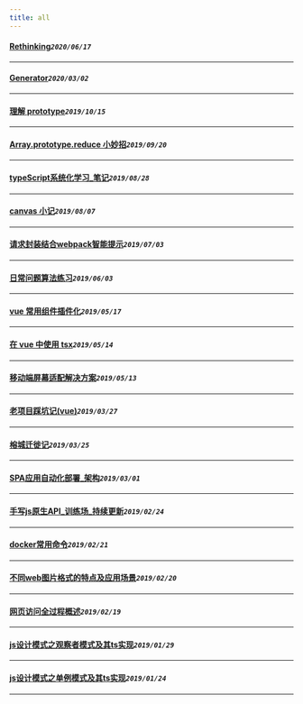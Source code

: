 ```yaml
---
title: all
---
```

 #### [Rethinking](/blog/2020/0617_rethinking.md)_`2020/06/17`_
*****
 #### [Generator](/blog/2020/0302_generate.md)_`2020/03/02`_
*****
 #### [理解 prototype](/blog/2019/1015_prototype.md)_`2019/10/15`_
*****
 #### [Array.prototype.reduce 小妙招](/blog/2019/0920_js_reduce.md)_`2019/09/20`_
*****
 #### [typeScript系统化学习_笔记](/blog/2019/0828_ts_note.md)_`2019/08/28`_
*****
 #### [canvas 小记](/blog/2019/0807_canvasTips.md)_`2019/08/07`_
*****
 #### [请求封装结合webpack智能提示](/blog/2019/0703_tsApiWebpack.md)_`2019/07/03`_
*****
 #### [日常问题算法练习](/blog/2019/0603_algorithm.md)_`2019/06/03`_
*****
 #### [vue 常用组件插件化](/blog/2019/0517_componentToPlugin.md)_`2019/05/17`_
*****
 #### [在 vue 中使用 tsx](/blog/2019/0514_tsxInVue.md)_`2019/05/14`_
*****
 #### [移动端屏幕适配解决方案](/blog/2019/0513_mobileLayout.md)_`2019/05/13`_
*****
 #### [老项目踩坑记(vue)](/blog/2019/0327_oldProjectBug.md)_`2019/03/27`_
*****
 #### [榕城迁徙记](/blog/2019/0325_newLife.md)_`2019/03/25`_
*****
 #### [SPA应用自动化部署_架构](/blog/2019/0301_autoPublish.md)_`2019/03/01`_
*****
 #### [手写js原生API_训练场_持续更新](/blog/2019/0224_jsApiCode.md)_`2019/02/24`_
*****
 #### [docker常用命令](/blog/2019/0221_docker.md)_`2019/02/21`_
*****
 #### [不同web图片格式的特点及应用场景](/blog/2019/0220_imgOptimize.md)_`2019/02/20`_
*****
 #### [网页访问全过程概述](/blog/2019/0219_happenInBrowser.md)_`2019/02/19`_
*****
 #### [js设计模式之观察者模式及其ts实现](/blog/2019/0129_jsPatterns_observed.md)_`2019/01/29`_
*****
 #### [js设计模式之单例模式及其ts实现](/blog/2019/0124_jsPatterns_single.md)_`2019/01/24`_
*****